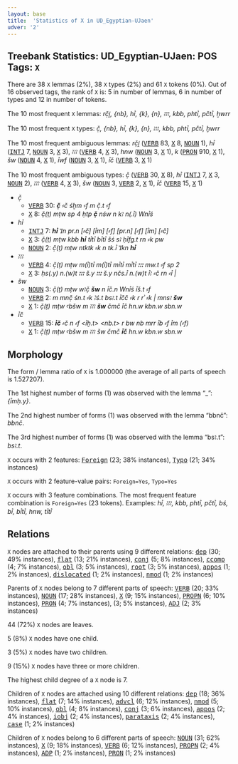 ```yaml
---
layout: base
title:  'Statistics of X in UD_Egyptian-UJaen'
udver: '2'
---
```


## Treebank Statistics: UD_Egyptian-UJaen: POS Tags: `X`

There are 38 `X` lemmas (2%), 38 `X` types (2%) and 61 `X` tokens (0%).
Out of 16 observed tags, the rank of `X` is: 5 in number of lemmas, 6 in number of types and 12 in number of tokens.

The 10 most frequent `X` lemmas: <em>rč̣i̯, {nb}, hꞽ, {k}, {n}, ꜣꜣꜣ, kbb, phtꞽ, pčtꞽ, ḫwrr</em>

The 10 most frequent `X` types:  <em>č̣, {nb}, hꞽ, {k}, {n}, ꜣꜣꜣ, kbb, phtꞽ, pčtꞽ, ḫwrr</em>

The 10 most frequent ambiguous lemmas: <em>rč̣i̯</em> (<tt><a href="egy_ujaen-pos-VERB.html">VERB</a></tt> 83, <tt><a href="egy_ujaen-pos-X.html">X</a></tt> 8, <tt><a href="egy_ujaen-pos-NOUN.html">NOUN</a></tt> 1), <em>hꞽ</em> (<tt><a href="egy_ujaen-pos-INTJ.html">INTJ</a></tt> 7, <tt><a href="egy_ujaen-pos-NOUN.html">NOUN</a></tt> 3, <tt><a href="egy_ujaen-pos-X.html">X</a></tt> 3), <em>ꜣꜣꜣ</em> (<tt><a href="egy_ujaen-pos-VERB.html">VERB</a></tt> 4, <tt><a href="egy_ujaen-pos-X.html">X</a></tt> 3), <em>hnw</em> (<tt><a href="egy_ujaen-pos-NOUN.html">NOUN</a></tt> 3, <tt><a href="egy_ujaen-pos-X.html">X</a></tt> 1), <em>k</em> (<tt><a href="egy_ujaen-pos-PRON.html">PRON</a></tt> 910, <tt><a href="egy_ujaen-pos-X.html">X</a></tt> 1), <em>šw</em> (<tt><a href="egy_ujaen-pos-NOUN.html">NOUN</a></tt> 4, <tt><a href="egy_ujaen-pos-X.html">X</a></tt> 1), <em>ꞽwf</em> (<tt><a href="egy_ujaen-pos-NOUN.html">NOUN</a></tt> 3, <tt><a href="egy_ujaen-pos-X.html">X</a></tt> 1), <em>ꞽč</em> (<tt><a href="egy_ujaen-pos-VERB.html">VERB</a></tt> 3, <tt><a href="egy_ujaen-pos-X.html">X</a></tt> 1)

The 10 most frequent ambiguous types:  <em>č̣</em> (<tt><a href="egy_ujaen-pos-VERB.html">VERB</a></tt> 30, <tt><a href="egy_ujaen-pos-X.html">X</a></tt> 8), <em>hꞽ</em> (<tt><a href="egy_ujaen-pos-INTJ.html">INTJ</a></tt> 7, <tt><a href="egy_ujaen-pos-X.html">X</a></tt> 3, <tt><a href="egy_ujaen-pos-NOUN.html">NOUN</a></tt> 2), <em>ꜣꜣꜣ</em> (<tt><a href="egy_ujaen-pos-VERB.html">VERB</a></tt> 4, <tt><a href="egy_ujaen-pos-X.html">X</a></tt> 3), <em>šw</em> (<tt><a href="egy_ujaen-pos-NOUN.html">NOUN</a></tt> 3, <tt><a href="egy_ujaen-pos-VERB.html">VERB</a></tt> 2, <tt><a href="egy_ujaen-pos-X.html">X</a></tt> 1), <em>ꞽč</em> (<tt><a href="egy_ujaen-pos-VERB.html">VERB</a></tt> 15, <tt><a href="egy_ujaen-pos-X.html">X</a></tt> 1)


* <em>č̣</em>
  * <tt><a href="egy_ujaen-pos-VERB.html">VERB</a></tt> 30: <em><b>č̣</b> ⸗č śḫm ⸗f m č̣.t ⸗f</em>
  * <tt><a href="egy_ujaen-pos-X.html">X</a></tt> 8: <em>č̣(ṭ) mṭw sp 4 ḥtp <b>č̣</b> nśw n kꜣ n(.ꞽ) Wnꞽś</em>
* <em>hꞽ</em>
  * <tt><a href="egy_ujaen-pos-INTJ.html">INTJ</a></tt> 7: <em><b>hꞽ</b> Ꞽn pr.n [⸗č] [ꞽm] [⸗f] [pr.n] [⸗f] [ꞽm] [⸗č]</em>
  * <tt><a href="egy_ujaen-pos-X.html">X</a></tt> 3: <em>č̣(ṭ) mṭw kbb <b>hꞽ</b> tꞽtꞽ bꞽtꞽ šś sꜣ ḥꞽfg.t rn ⸗k pw</em>
  * <tt><a href="egy_ujaen-pos-NOUN.html">NOUN</a></tt> 2: <em>č̣(ṭ) mṭw ntktk ⸗k n tk.ꞽ Ꞽkn <b>hꞽ</b></em>
* <em>ꜣꜣꜣ</em>
  * <tt><a href="egy_ujaen-pos-VERB.html">VERB</a></tt> 4: <em>č̣(ṭ) mṭw m(ꞽ)tꞽ m(ꞽ)tꞽ mꞽtꞽ mꞽtꞽ <b>ꜣꜣꜣ</b> mw.t ⸗f sp 2</em>
  * <tt><a href="egy_ujaen-pos-X.html">X</a></tt> 3: <em>ḥs(.y) n.(w)t <b>ꜣꜣꜣ</b> š.y <b>ꜣꜣꜣ</b> š.y nčs.ꞽ n.(w)t ꞽꜣ ⸗č rn ⸗ꞽ |</em>
* <em>šw</em>
  * <tt><a href="egy_ujaen-pos-NOUN.html">NOUN</a></tt> 3: <em>č̣(ṭ) mṭw wꜣč̣ <b>šw</b> n ꞽč.n Wnꞽś ꞽš.t ⸗f</em>
  * <tt><a href="egy_ujaen-pos-VERB.html">VERB</a></tt> 2: <em>m mnč̣ śn.t ⸗k Ꜣś.t bsꜣ.t ꞽčč ⸗k r rʾ ⸗k | mnsꜣ <b>šw</b></em>
  * <tt><a href="egy_ujaen-pos-X.html">X</a></tt> 1: <em>č̣(ṭ) mṭw ꜥbšw m ꜣꜣꜣ <b>šw</b> čmč ꞽč hn.w kbn.w sbn.w</em>
* <em>ꞽč</em>
  * <tt><a href="egy_ujaen-pos-VERB.html">VERB</a></tt> 15: <em><b>ꞽč</b> ⸗č n ⸗f <ꞽḫ.t> <nb.t> r bw nb mrr ꞽb ⸗f ꞽm (⸗f)</em>
  * <tt><a href="egy_ujaen-pos-X.html">X</a></tt> 1: <em>č̣(ṭ) mṭw ꜥbšw m ꜣꜣꜣ šw čmč <b>ꞽč</b> hn.w kbn.w sbn.w</em>

## Morphology

The form / lemma ratio of `X` is 1.000000 (the average of all parts of speech is 1.527207).

The 1st highest number of forms (1) was observed with the lemma “_”: <em>{ꞽmḥ.y}</em>.

The 2nd highest number of forms (1) was observed with the lemma “bbnč”: <em>bbnč</em>.

The 3rd highest number of forms (1) was observed with the lemma “bsꜣ.t”: <em>bsꜣ.t</em>.

`X` occurs with 2 features: <tt><a href="egy_ujaen-feat-Foreign.html">Foreign</a></tt> (23; 38% instances), <tt><a href="egy_ujaen-feat-Typo.html">Typo</a></tt> (21; 34% instances)

`X` occurs with 2 feature-value pairs: `Foreign=Yes`, `Typo=Yes`

`X` occurs with 3 feature combinations.
The most frequent feature combination is `Foreign=Yes` (23 tokens).
Examples: <em>hꞽ, ꜣꜣꜣ, kbb, phtꞽ, pčtꞽ, bś, bꞽ, bꞽtꞽ, hnw, tꞽtꞽ</em>


## Relations

`X` nodes are attached to their parents using 9 different relations: <tt><a href="egy_ujaen-dep-dep.html">dep</a></tt> (30; 49% instances), <tt><a href="egy_ujaen-dep-flat.html">flat</a></tt> (13; 21% instances), <tt><a href="egy_ujaen-dep-conj.html">conj</a></tt> (5; 8% instances), <tt><a href="egy_ujaen-dep-ccomp.html">ccomp</a></tt> (4; 7% instances), <tt><a href="egy_ujaen-dep-obl.html">obl</a></tt> (3; 5% instances), <tt><a href="egy_ujaen-dep-root.html">root</a></tt> (3; 5% instances), <tt><a href="egy_ujaen-dep-appos.html">appos</a></tt> (1; 2% instances), <tt><a href="egy_ujaen-dep-dislocated.html">dislocated</a></tt> (1; 2% instances), <tt><a href="egy_ujaen-dep-nmod.html">nmod</a></tt> (1; 2% instances)

Parents of `X` nodes belong to 7 different parts of speech: <tt><a href="egy_ujaen-pos-VERB.html">VERB</a></tt> (20; 33% instances), <tt><a href="egy_ujaen-pos-NOUN.html">NOUN</a></tt> (17; 28% instances), <tt><a href="egy_ujaen-pos-X.html">X</a></tt> (9; 15% instances), <tt><a href="egy_ujaen-pos-PROPN.html">PROPN</a></tt> (6; 10% instances), <tt><a href="egy_ujaen-pos-PRON.html">PRON</a></tt> (4; 7% instances),  (3; 5% instances), <tt><a href="egy_ujaen-pos-ADJ.html">ADJ</a></tt> (2; 3% instances)

44 (72%) `X` nodes are leaves.

5 (8%) `X` nodes have one child.

3 (5%) `X` nodes have two children.

9 (15%) `X` nodes have three or more children.

The highest child degree of a `X` node is 7.

Children of `X` nodes are attached using 10 different relations: <tt><a href="egy_ujaen-dep-dep.html">dep</a></tt> (18; 36% instances), <tt><a href="egy_ujaen-dep-flat.html">flat</a></tt> (7; 14% instances), <tt><a href="egy_ujaen-dep-advcl.html">advcl</a></tt> (6; 12% instances), <tt><a href="egy_ujaen-dep-nmod.html">nmod</a></tt> (5; 10% instances), <tt><a href="egy_ujaen-dep-obl.html">obl</a></tt> (4; 8% instances), <tt><a href="egy_ujaen-dep-conj.html">conj</a></tt> (3; 6% instances), <tt><a href="egy_ujaen-dep-appos.html">appos</a></tt> (2; 4% instances), <tt><a href="egy_ujaen-dep-iobj.html">iobj</a></tt> (2; 4% instances), <tt><a href="egy_ujaen-dep-parataxis.html">parataxis</a></tt> (2; 4% instances), <tt><a href="egy_ujaen-dep-case.html">case</a></tt> (1; 2% instances)

Children of `X` nodes belong to 6 different parts of speech: <tt><a href="egy_ujaen-pos-NOUN.html">NOUN</a></tt> (31; 62% instances), <tt><a href="egy_ujaen-pos-X.html">X</a></tt> (9; 18% instances), <tt><a href="egy_ujaen-pos-VERB.html">VERB</a></tt> (6; 12% instances), <tt><a href="egy_ujaen-pos-PROPN.html">PROPN</a></tt> (2; 4% instances), <tt><a href="egy_ujaen-pos-ADP.html">ADP</a></tt> (1; 2% instances), <tt><a href="egy_ujaen-pos-PRON.html">PRON</a></tt> (1; 2% instances)


